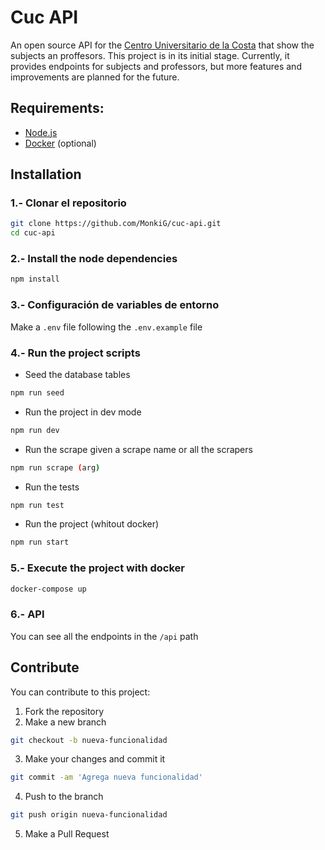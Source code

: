 # Cuc API
An open source API for the [Centro Universitario de la Costa](http://www.cuc.udg.mx/) that show the subjects an proffesors.
This project is in its initial stage. Currently, it provides endpoints for subjects and professors, but more features and improvements are planned for the future.

## Requirements:

- [Node.js](https://nodejs.org/) 
- [Docker](https://www.docker.com/get-started) (optional)

## Installation
### 1.- Clonar el repositorio
```bash
git clone https://github.com/MonkiG/cuc-api.git
cd cuc-api
```
### 2.- Install the node dependencies
```bash
npm install
```
### 3.- Configuración de variables de entorno

Make a `.env` file following the `.env.example` file

### 4.- Run the project scripts

- Seed the database tables 
```bash
npm run seed
```
- Run the project in dev mode 
```bash
npm run dev
```
- Run the scrape given a scrape name or all the scrapers
```bash
npm run scrape (arg)
```
- Run the tests
```bash
npm run test
```
- Run the project (whitout docker)
```bash
npm run start
```

### 5.- Execute the project with docker
```bash
docker-compose up
```

### 6.- API
You can see all the endpoints in the `/api` path

## Contribute
You can contribute to this project:
1. Fork the repository
2. Make a new branch
```bash
git checkout -b nueva-funcionalidad
```
3. Make your changes and commit it
```bash
git commit -am 'Agrega nueva funcionalidad'
```
4. Push to the branch
```bash
git push origin nueva-funcionalidad
```
5. Make a Pull Request